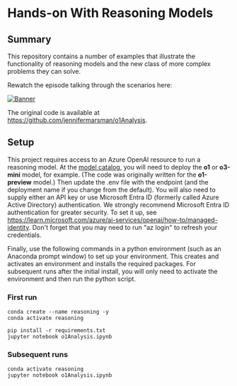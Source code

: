 # Hands-on With Reasoning Models

## Summary 
This repository contains a number of examples that illustrate the functionality of reasoning models and the new class of more complex problems they can solve.  

Rewatch the episode talking through the scenarios here:

[![Banner](../../../docs/season-01/img/S1E2-spotlight.png)](https://youtu.be/nTqr4pzxF-k?list=PLmsFUfdnGr3wzz6a4E-Szksg92JPng-AL)

The original code is available at https://github.com/jennifermarsman/o1Analysis.  

## Setup
This project requires access to an Azure OpenAI resource to run a reasoning model.  At the [model catalog](https://ai.azure.com/explore/models), you will need to deploy the **o1** or **o3-mini** model, for example.  (The code was originally written for the **o1-preview** model.)  Then update the .env file with the endpoint (and the deployment name if you change from the default).  You will also need to supply either an API key or use Microsoft Entra ID (formerly called Azure Active Directory) authentication.  We strongly recommend Microsoft Entra ID authentication for greater security.  To set it up, see https://learn.microsoft.com/azure/ai-services/openai/how-to/managed-identity.  Don't forget that you may need to run "az login" to refresh your credentials.  

Finally, use the following commands in a python environment (such as an Anaconda prompt window) to set up your environment.  This creates and activates an environment and installs the required packages.  For subsequent runs after the initial install, you will only need to activate the environment and then run the python script.  

### First run
```
conda create --name reasoning -y
conda activate reasoning

pip install -r requirements.txt
jupyter notebook o1Analysis.ipynb
```

### Subsequent runs
```
conda activate reasoning
jupyter notebook o1Analysis.ipynb
```